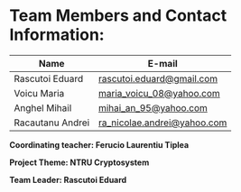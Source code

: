 # Team Members and Contact Information:

| Name | E-mail |
| ------ | ----------- |
| Rascutoi Eduard |  rascutoi.eduard@gmail.com
| Voicu  Maria |  maria_voicu_08@yahoo.com
| Anghel Mihail |  mihai_an_95@yahoo.com
| Racautanu Andrei |  ra_nicolae.andrei@yahoo.com

**Coordinating teacher: Ferucio Laurentiu Tiplea**

**Project Theme: NTRU Cryptosystem**

**Team Leader: Rascutoi Eduard**
